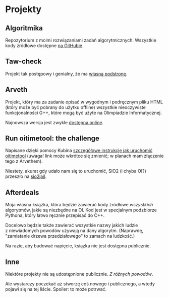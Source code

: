 <div lang="pl">

# Projekty

## Algoritmika

Repozytorium z moimi rozwiązaniami zadań algorytmicznych. Wszystkie kody źródłowe dostępne [na GitHubie](https://github.com/Aleshkev/algoritmika).

## Taw-check

Projekt tak postępowy i genialny, że ma [własną podstronę](taw-check.md).



## Arveth

Projekt, który ma za zadanie opisać w wygodnym i podręcznym pliku HTML (który może być pobrany do użytku offline) wszystkie nieoczywiste funkcjonalności G++, które mogą być użyte na Olimpiadzie Informatycznej.

Najnowsza wersja jest zwykle [dostępna online](https://aleshkev.github.io/arveth/).

## Run oitimetool: the challenge

Napisane dzięki pomocy Kubina [szczegółowe instrukcje jak uruchomić oitimetool](https://aleshkev.github.io/oitimetool-challenge/) (uwaga! link może wkrótce się zmienić; w planach mam złączenie tego z Arvethem).

Niestety, akurat gdy udało nam się to uruchomić, SIO2 (i chyba OI?) przeszło na [sio2jail](https://github.com/sio2project/sio2jail).

## Afterdeals

Moja własna książka, która będzie zawierać kody źródłowe *wszystkich* algorytmów, jakie są niezbędne na OI. Kod jest w specjalnym podzbiorze Pythona, który łatwo ręcznie przepisać do C++.

Docelowo będzie także zawierać wszystkie nazwy jakich ludzie z niewiadomych powodów używają na dany algorytm. (Naprawdę, "zamiatanie drzewa przedziałowego" to zamach na ludzkość.)

Na razie, aby budować napięcie, książka nie jest dostępna publicznie.

## Inne

Niektóre projekty nie są udostępnione publicznie. *Z różnych powodów*.

Ale wystarczy poczekać aż stworzę coś nowego i publicznego, a wtedy pojawi się na tej liście. Spoiler: to może potrwać.
